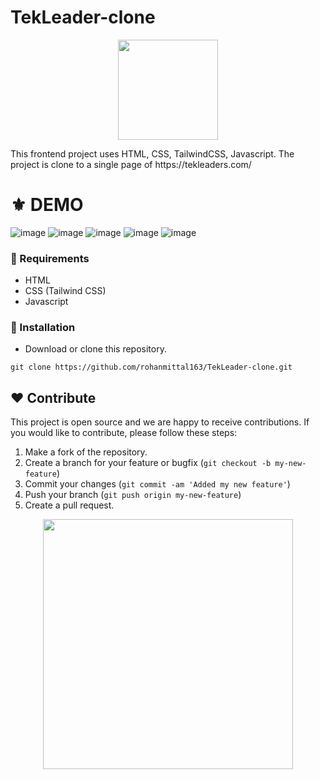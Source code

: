 # TekLeader-clone
<p align="center">
  <img src="https://www.8therate.com/wp-content/uploads/2021/09/clone-script-02.png" width="160" />
</p>
This frontend project uses HTML, CSS, TailwindCSS, Javascript. 
The project is clone to a single page of https://tekleaders.com/

# ⚜ DEMO

![image](https://user-images.githubusercontent.com/97821844/213433056-96a0b162-0a23-4aee-bec1-03c74c08417a.png)
![image](https://user-images.githubusercontent.com/97821844/213432504-9d66d733-9a42-42c3-bba1-eb456606ef30.png)
![image](https://user-images.githubusercontent.com/97821844/213432558-32313057-c7d4-4cb9-9035-6e96b92453cc.png)
![image](https://user-images.githubusercontent.com/97821844/213432749-8f1713c0-278f-4682-8b41-8417b7b3cb5f.png)
![image](https://user-images.githubusercontent.com/97821844/213433194-590b4cc8-d7d1-4a66-aa73-d5f5e1b2712c.png)

### 📌 Requirements 

- HTML 
- CSS (Tailwind CSS)
- Javascript

### 🔰 Installation 

- Download or clone this repository.
```
git clone https://github.com/rohanmittal163/TekLeader-clone.git
```
## ❤ Contribute
This project is open source and we are happy to receive contributions. If you would like to contribute, please follow these steps:

1. Make a fork of the repository.
2. Create a branch for your feature or bugfix (`git checkout -b my-new-feature`)
3. Commit your changes (`git commit -am 'Added my new feature'`)
4. Push your branch (`git push origin my-new-feature`)
5. Create a pull request.

<p align="center">
  <img src="https://user-images.githubusercontent.com/104341274/210186277-0d434bb0-80c0-43a9-b6b0-2e42e18c31a9.png" width="400" />
</p>
